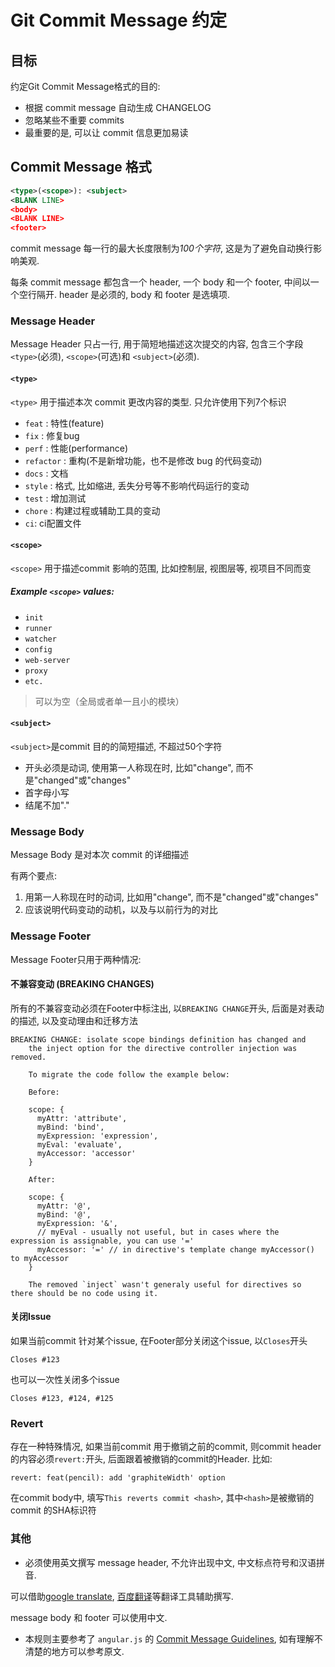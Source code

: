 # Git Commit Message 约定

## 目标

约定Git Commit Message格式的目的:
- 根据 commit message 自动生成 CHANGELOG
- 忽略某些不重要 commits
- 最重要的是, 可以让 commit 信息更加易读

## Commit Message 格式

```xml
<type>(<scope>): <subject>
<BLANK LINE>
<body>
<BLANK LINE>
<footer>
```

commit message 每一行的最大长度限制为*100个字符*, 这是为了避免自动换行影响美观.

每条 commit message 都包含一个 header, 一个 body 和一个 footer, 中间以一个空行隔开. header 是必须的, body 和 footer 是选填项.


### Message Header

Message Header 只占一行, 用于简短地描述这次提交的内容, 包含三个字段`<type>`(必须), `<scope>`(可选)和 `<subject>`(必须).

#### `<type>`

`<type>` 用于描述本次 commit 更改内容的类型. 只允许使用下列7个标识
- `feat` : 特性(feature)
- `fix` : 修复bug
- `perf` : 性能(performance)
- `refactor` : 重构(不是新增功能，也不是修改 bug 的代码变动)
- `docs` : 文档
- `style` : 格式, 比如缩进, 丢失分号等不影响代码运行的变动
- `test` : 增加测试
- `chore` : 构建过程或辅助工具的变动
- `ci`: ci配置文件

#### `<scope>`

`<scope>` 用于描述commit 影响的范围, 比如控制层, 视图层等, 视项目不同而变

##### Example `<scope>` values:
-  `init`
-  `runner`
-  `watcher`
-  `config`
-  `web-server`
-  `proxy`
-  `etc.`

>  <scope> 可以为空（全局或者单一且小的模块）

#### `<subject>`

`<subject>`是commit 目的的简短描述, 不超过50个字符
- 开头必须是动词, 使用第一人称现在时, 比如"change", 而不是"changed"或"changes"
- 首字母小写
- 结尾不加"."

### Message Body

Message Body 是对本次 commit 的详细描述

有两个要点:

1. 用第一人称现在时的动词, 比如用"change", 而不是"changed"或"changes"
2. 应该说明代码变动的动机，以及与以前行为的对比

### Message Footer

Message Footer只用于两种情况:

#### 不兼容变动 (BREAKING CHANGES)

所有的不兼容变动必须在Footer中标注出, 以`BREAKING CHANGE`开头, 后面是对表动的描述, 以及变动理由和迁移方法

```
BREAKING CHANGE: isolate scope bindings definition has changed and
    the inject option for the directive controller injection was removed.

    To migrate the code follow the example below:

    Before:

    scope: {
      myAttr: 'attribute',
      myBind: 'bind',
      myExpression: 'expression',
      myEval: 'evaluate',
      myAccessor: 'accessor'
    }

    After:

    scope: {
      myAttr: '@',
      myBind: '@',
      myExpression: '&',
      // myEval - usually not useful, but in cases where the expression is assignable, you can use '='
      myAccessor: '=' // in directive's template change myAccessor() to myAccessor
    }

    The removed `inject` wasn't generaly useful for directives so there should be no code using it.

```

#### 关闭Issue

如果当前commit 针对某个issue, 在Footer部分关闭这个issue, 以`Closes`开头

```
Closes #123
```

也可以一次性关闭多个issue

```
Closes #123, #124, #125
```

### Revert

存在一种特殊情况, 如果当前commit 用于撤销之前的commit, 则commit header的内容必须`revert:`开头, 后面跟着被撤销的commit的Header.
比如:

```
revert: feat(pencil): add 'graphiteWidth' option
```

在commit body中, 填写`This reverts commit <hash>`, 其中`<hash>`是被撤销的commit 的SHA标识符

### 其他

- 必须使用英文撰写 message header, 不允许出现中文, 中文标点符号和汉语拼音.

可以借助[google translate](https://translate.google.com/), [百度翻译](http://fanyi.baidu.com/)等翻译工具辅助撰写.

message body 和 footer 可以使用中文.

- 本规则主要参考了 `angular.js` 的 [Commit Message Guidelines](https://github.com/angular/angular.js/blob/master/CONTRIBUTING.md#commit), 如有理解不清楚的地方可以参考原文.
